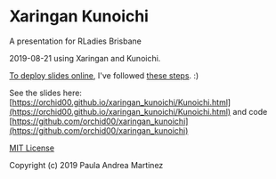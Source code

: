 # Xaringan Kunoichi
A presentation for RLadies Brisbane 

2019-08-21 using Xaringan and Kunoichi.

[To deploy slides online](https://github.com/yihui/xaringan/wiki/Deploy-Slides-Online), I've followed [these steps](http://annaken.github.io/hosting-revealjs-presentation-github-pages). :)


See the slides here: [https://orchid00.github.io/xaringan_kunoichi/Kunoichi.html](https://orchid00.github.io/xaringan_kunoichi/Kunoichi.html) and code [https://github.com/orchid00/xaringan_kunoichi](https://github.com/orchid00/xaringan_kunoichi)

[MIT License](https://github.com/orchid00/xaringan_kunoichi/blob/master/LICENSE)

Copyright (c) 2019 Paula Andrea Martinez


